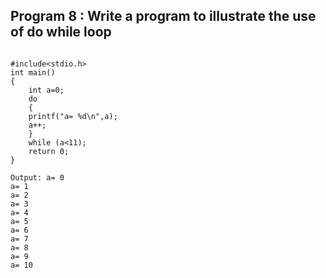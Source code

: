 ## Program 8 : Write a program to illustrate the use of do while loop
```

#include<stdio.h>
int main()
{
    int a=0;
    do
    {
    printf("a= %d\n",a);
    a++;
    }
    while (a<11);
    return 0;
}
```
```
Output: a= 0
a= 1
a= 2
a= 3
a= 4
a= 5
a= 6
a= 7
a= 8
a= 9
a= 10

